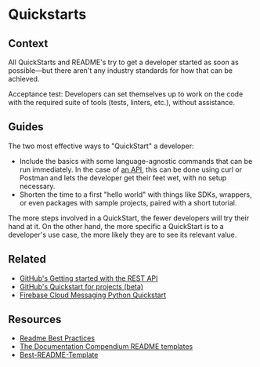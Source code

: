 # Quickstarts

## Context

All QuickStarts and README's try to get a developer started as soon as possible—but there aren't any industry standards for how that can be achieved. 

Acceptance test: Developers can set themselves up to work on the code with the required suite of tools (tests, linters, etc.), without assistance.

## Guides

The two most effective ways to "QuickStart" a developer:

* Include the basics with some language-agnostic commands that can be run immediately. In the case of [an API](automated-docs.md), this can be done using curl or Postman and lets the developer get their feet wet, with no setup necessary.
* Shorten the time to a first "hello world" with things like SDKs, wrappers, or even packages with sample projects, paired with a short tutorial. 

The more steps involved in a QuickStart, the fewer developers will try their hand at it. On the other hand, the more specific a QuickStart is to a developer's use case, the more likely they are to see its relevant value.

## Related

* [GitHub's Getting started with the REST API](https://docs.github.com/en/rest/guides/getting-started-with-the-rest-api)
* [GitHub's Quickstart for projects (beta)](https://docs.github.com/en/issues/trying-out-the-new-projects-experience/quickstart)
* [Firebase Cloud Messaging Python Quickstart](https://github.com/firebase/quickstart-python/blob/master/messaging/README.md)

## Resources

* [Readme Best Practices](https://github.com/jehna/readme-best-practices)
* [The Documentation Compendium README templates](https://github.com/kylelobo/The-Documentation-Compendium/tree/master/en/README_TEMPLATES)
* [Best-README-Template](https://github.com/othneildrew/Best-README-Template)